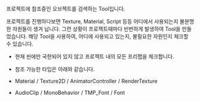 프로젝트에 참조중인 오브젝트를 검색하는 Tool입니다.

프로젝트를 진행하다보면 Texture, Material, Script 등등 어디에서 사용되는지 불분명한 자원들이 생겨 납니다.
그런 상황이 프로젝트때마다 빈번하게 발생하여 Tool을 만들었습니다.
해당 Tool을 사용하여, 어디에 사용되고 있는지, 불필요한 자원인지 체크할 수 있습니다.

- 현재 씬에만 국한되어 있지 않고 프로젝트 내의 모든 프리팹을 체크합니다.

- 참조 가능한 타입은 아래와 같습니다.
- Material / Texture2D / AnimatorController / RenderTexture 
- AudioClip  / MonoBehavior / TMP_Font / Font
 
